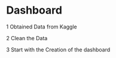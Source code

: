 # Dashboard
1 Obtained Data from Kaggle 

2 Clean the Data 

3 Start with the Creation of the dashboard
